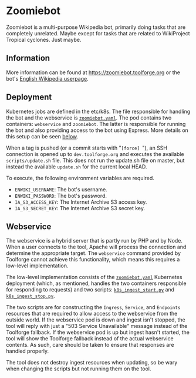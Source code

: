 # Zoomiebot
Zoomiebot is a multi-purpose Wikipedia bot, primarily doing tasks that are completely unrelated. Maybe except for tasks that are related to WikiProject Tropical cyclones. Just maybe.

## Information
More information can be found at https://zoomiebot.toolforge.org or the bot's [English Wikipedia userpage](https://en.wikipedia.org/wiki/User:Zoomiebot).

## Deployment
Kubernetes jobs are defined in the etc/k8s. The file responsible for handling the bot and the webservice is [`zoomiebot.yaml`](/etc/k8s/zoomiebot.yaml). The pod contains two containers: `webservice` and `zoomiebot`. The latter is responsible for running the bot and also providing access to the bot using Express. More details on this setup can be seen [below](#Webservice).

When a tag is pushed (or a commit starts with "`[force] `"), an SSH connection is opened up to `dev.toolforge.org` and executes the available `scripts/update.sh` file. This does not run the update.sh file on master, but instead the available `update.sh` for the current local HEAD.

To execute, the following environment variables are required.
- `ENWIKI_USERNAME`: The bot's username.
- `ENWIKI_PASSWORD`: The bot's password.
- `IA_S3_ACCESS_KEY`: The Internet Archive S3 access key.
- `IA_S3_SECRET_KEY`: The Internet Archive S3 secret key.

## Webservice
The webservice is a hybrid server that is partly run by PHP and by Node. When a user connects to the tool, Apache will process the connection and determine the appropriate target. The `webservice` command provided by Toolforge cannot achieve this functionality, which means this requires a low-level implementation.

The low-level implementation consists of the [`zoomiebot.yaml`](/etc/k8s/zoomiebot.yaml) Kubernetes deployment (which, as mentioned, handles the two containers responsible for responding to requests) and two scripts: [`k8s_ingest_start.py`](/scripts/k8s_ingest_start.py) and [`k8s_ingest_stop.py`](/scripts/k8s_ingest_stop.py).

The two scripts are for constructing the `Ingress`, `Service`, and `Endpoints` resources that are required to allow access to the webservice from the outside world. If the webservice pod is down and ingest isn't stopped, the tool will reply with just a "503 Service Unavailable" message instead of the Toolforge fallback. If the webservice pod is up but ingest hasn't started, the tool will show the Toolforge fallback instead of the actual webservice contents. As such, care should be taken to ensure that responses are handled properly.

The tool does not destroy ingest resources when updating, so be wary when changing the scripts but not running them on the tool.
